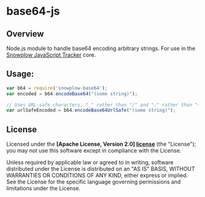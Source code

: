 # base64-js

## Overview

Node.js module to handle base64 encoding arbitrary strings. For use in the [Snowplow JavaScript Tracker][sjt] core.

## Usage:

```javascript
var b64 = require('snowplow-base64');
var encoded = b64.encodeBase64("(some string)");

// Uses URL-safe characters: "_" rather than "/" and "-" rather than "+"
var urlSafeEncoded = b64.encodeBase64UrlSafe("(some string)");
```

## License

Licensed under the **[Apache License, Version 2.0] [license]** (the "License");
you may not use this software except in compliance with the License.

Unless required by applicable law or agreed to in writing, software
distributed under the License is distributed on an "AS IS" BASIS,
WITHOUT WARRANTIES OR CONDITIONS OF ANY KIND, either express or implied.
See the License for the specific language governing permissions and
limitations under the License.

[sjt]: https://github.com/snowplow/snowplow-javascript-tracker
[license]: http://www.apache.org/licenses/LICENSE-2.0
